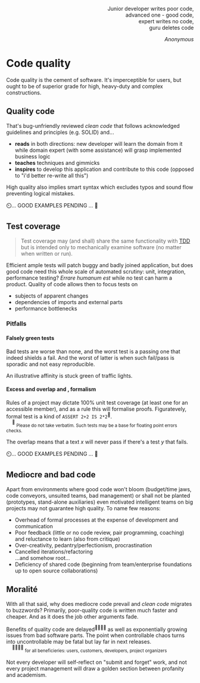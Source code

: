 <p dir="rtl">,Junior developer writes poor code<br/>
,advanced one - good code<br/>
,expert writes no code<br/>
guru deletes code<br/></p>
<p dir="rtl"><i>Anonymous</i></p>

# Code quality

Code quality is the cement of software. It's imperceptible for users, but ought to be of superior grade for high, heavy-duty and complex constructions.

## Quality code

That's bug-unfriendly reviewed _clean code_ that follows acknowledged guidelines and principles (e.g. SOLID) and...

+ **reads** in both directions: new developer will learn the domain from it while domain expert (with some assistance) will grasp implemented business logic
+ **teaches** techniques and gimmicks
+ **inspires** to develop this application and contribute to this code (opposed to "i'd better re-write all this")

High quality also implies smart syntax which excludes typos and sound flow preventing logical mistakes.

⏲️... GOOD EXAMPLES PENDING ... 🚧

## Test coverage

> Test coverage may (and shall) share the same functionality with [TDD](../tdd-ddd.md) but is intended only to mechanically examine software (no matter when written or run).

Efficient ample tests will patch buggy and badly joined application, but does good code need this whole scale of automated scrutiny: unit, integration, performance testing?
_Errare humanum est_ while no test can harm a product. Quality of code allows then to focus tests on

+ subjects of apparent changes
+ dependencies of imports and external parts
+ performance bottlenecks

### Pitfalls

#### Falsely green tests

Bad tests are worse than none, and the worst test is a passing one that indeed shields a fail. And the worst of latter is when such fail/pass is sporadic and not easy reproducible.

An illustrative affinity is stuck green of traffic lights.

#### Excess and overlap and , formalism

Rules of a project may dictate 100% unit test coverage (at least one for an accessible member), and as a rule this will formalise proofs. Figuratevely, formal test is a kind of `ASSERT 2+2 IS 2*2`<sup>:large_orange_diamond:</sup>.\
&nbsp;&nbsp;&nbsp;&nbsp;<sup>:large_orange_diamond:</sup>&nbsp;<sub>Please do not take verbatim. Such tests may be a base for floating point errors checks.</sub>

The overlap means that a text _x_ will never pass if there's a test _y_ that fails. 

⏲️... GOOD EXAMPLES PENDING ... 🚧

## Mediocre and bad code

Apart from environments where good code won't bloom (budget/time jaws, code conveyors, unsuited teams, bad management) or shall not be planted (prototypes, stand-alone auxiliaries) even motivated intelligent teams on big projects may not guarantee high quality. To name few reasons:

+ Overhead of formal processes at the expense of development and communication  
+ Poor feedback (little or no code review, pair programming, coaching) and reluctance to learn (also from critique)
+ Over-creativity, pedantry/perfectionism, procrastination
+ Cancelled iterations/refactoring\
...and somehow root...
+ Deficiency of shared code (beginning from team/enterprise foundations up to open source collaborations)

## Moralité

With all that said, why does mediocre code prevail and _clean code_ migrates to buzzwords? Primarily, poor-quality code is written much faster and cheaper. And as it does the job other arguments fade.

Benefits of quality code are delayed<sup>:family_man_woman_boy_boy:</sup> as well as exponentially growing issues from bad software parts. The point when controllable chaos turns into uncontrollable may be fatal but lay far in next releases.\
&nbsp;&nbsp;&nbsp;&nbsp;<sup>:family_man_woman_boy_boy:</sup>&nbsp;<sub>for all beneficieries: users, customers, developers, project organizers</sub>

Not every developer will self-reflect on "submit and forget" work, and not every project management will draw a golden section between profanity and academism. 
